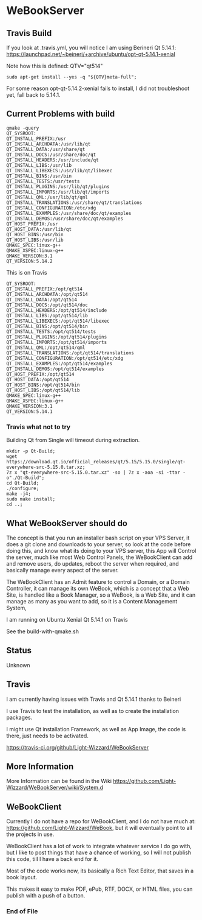 # WeBookServer



## Travis Build

If you look at .travis.yml, you will notice I am using Berineri Qt 5.14.1:
https://launchpad.net/~beineri/+archive/ubuntu/opt-qt-5.14.1-xenial

Note how this is defined: QTV="qt514"


```
sudo apt-get install --yes -q "${QTV}meta-full";
```

For some reason opt-qt-5.14.2-xenial fails to install, I did not troubleshoot yet, fall back to 5.14.1.

## Current Problems with build



```
qmake -query
QT_SYSROOT:
QT_INSTALL_PREFIX:/usr
QT_INSTALL_ARCHDATA:/usr/lib/qt
QT_INSTALL_DATA:/usr/share/qt
QT_INSTALL_DOCS:/usr/share/doc/qt
QT_INSTALL_HEADERS:/usr/include/qt
QT_INSTALL_LIBS:/usr/lib
QT_INSTALL_LIBEXECS:/usr/lib/qt/libexec
QT_INSTALL_BINS:/usr/bin
QT_INSTALL_TESTS:/usr/tests
QT_INSTALL_PLUGINS:/usr/lib/qt/plugins
QT_INSTALL_IMPORTS:/usr/lib/qt/imports
QT_INSTALL_QML:/usr/lib/qt/qml
QT_INSTALL_TRANSLATIONS:/usr/share/qt/translations
QT_INSTALL_CONFIGURATION:/etc/xdg
QT_INSTALL_EXAMPLES:/usr/share/doc/qt/examples
QT_INSTALL_DEMOS:/usr/share/doc/qt/examples
QT_HOST_PREFIX:/usr
QT_HOST_DATA:/usr/lib/qt
QT_HOST_BINS:/usr/bin
QT_HOST_LIBS:/usr/lib
QMAKE_SPEC:linux-g++
QMAKE_XSPEC:linux-g++
QMAKE_VERSION:3.1
QT_VERSION:5.14.2
```

This is on Travis

```
QT_SYSROOT:
QT_INSTALL_PREFIX:/opt/qt514
QT_INSTALL_ARCHDATA:/opt/qt514
QT_INSTALL_DATA:/opt/qt514
QT_INSTALL_DOCS:/opt/qt514/doc
QT_INSTALL_HEADERS:/opt/qt514/include
QT_INSTALL_LIBS:/opt/qt514/lib
QT_INSTALL_LIBEXECS:/opt/qt514/libexec
QT_INSTALL_BINS:/opt/qt514/bin
QT_INSTALL_TESTS:/opt/qt514/tests
QT_INSTALL_PLUGINS:/opt/qt514/plugins
QT_INSTALL_IMPORTS:/opt/qt514/imports
QT_INSTALL_QML:/opt/qt514/qml
QT_INSTALL_TRANSLATIONS:/opt/qt514/translations
QT_INSTALL_CONFIGURATION:/opt/qt514/etc/xdg
QT_INSTALL_EXAMPLES:/opt/qt514/examples
QT_INSTALL_DEMOS:/opt/qt514/examples
QT_HOST_PREFIX:/opt/qt514
QT_HOST_DATA:/opt/qt514
QT_HOST_BINS:/opt/qt514/bin
QT_HOST_LIBS:/opt/qt514/lib
QMAKE_SPEC:linux-g++
QMAKE_XSPEC:linux-g++
QMAKE_VERSION:3.1
QT_VERSION:5.14.1
```

### Travis what not to try

Building Qt from Single will timeout during extraction.

```
mkdir -p Qt-Build;
wget https://download.qt.io/official_releases/qt/5.15/5.15.0/single/qt-everywhere-src-5.15.0.tar.xz;
7z x "qt-everywhere-src-5.15.0.tar.xz" -so | 7z x -aoa -si -ttar -o"./Qt-Build";
cd Qt-Build;
./configure;
make -j4;
sudo make install;
cd ..;
```

## What WeBookServer should do

The concept is that you run an installer bash script on your VPS Server,
it does a git clone and downloads to your server, so look at the code before doing this,
and know what its doing to your VPS server, this App will Control the server,
much like most Web Control Panels, the WeBookClient can add and remove users,
do updates, reboot the server when required, and basically manage every aspect of the server.

The WeBookClient has an Admit feature to control a Domain, or a Domain Controller,
it can manage its own WeBook, which is a concept that a Web Site,
is handled like a Book Manager, so a WeBook, is a Web Site,
and it can manage as many as you want to add,
so it is a Content Management System,


I am running on Ubuntu Xenial Qt 5.14.1 on Travis

See the build-with-qmake.sh

## Status

Unknown

## Travis

I am currently having issues with Travis and Qt 5.14.1 thanks to Beineri

I use Travis to test the installation, as well as to create the installation packages.

I might use Qt installation Framework, as well as App Image, the code is there, just needs to be activated.

https://travis-ci.org/github/Light-Wizzard/WeBookServer

## More Information

More Information can be found in the Wiki https://github.com/Light-Wizzard/WeBookServer/wiki/System.d

## WeBookClient

Currently I do not have a repo for WeBookClient,
and I do not have much at:
https://github.com/Light-Wizzard/WeBook,
but it will eventually point to all the projects in use.

WeBookClient has a lot of work to integrate whatever service I do go with,
but I like to post things that have a chance of working,
so I will not publish this code, till I have a back end for it.

Most of the code works now, its basically a Rich Text Editor, that saves in a book layout.

This makes it easy to make PDF, ePub, RTF, DOCX, or HTML files, you can publish with a push of a button.


### End of File
